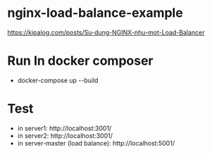 # nginx-load-balance-example

https://kipalog.com/posts/Su-dung-NGINX-nhu-mot-Load-Balancer


# Run In docker composer

- docker-compose up --build

# Test 
- in server1: http://localhost:3001/
- in server2: http://localhost:3001/
- in server-master (load balance): http://localhost:5001/
